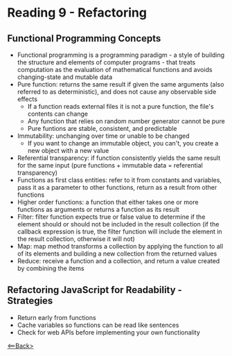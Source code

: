 # Reading 9 - Refactoring

## Functional Programming Concepts

- Functional programming is a programming paradigm - a style of building the structure and elements of computer programs - that treats computation as the evaluation of mathematical functions and avoids changing-state and mutable data
- Pure function: returns the same result if given the same arguments (also referred to as deterministic), and does not cause any observable side effects
  - If a function reads external files it is not a pure function, the file's contents can change
  - Any function that relies on random number generator cannot be pure
  - Pure funtions are stable, consistent, and predictable
- Immutability: unchanging over time or unable to be changed
  - If you want to change an immutable object, you can't, you create a new object with a new value
- Referential transparency: if function consistently yields the same result for the same input (pure functions + immutable data = referential transparency)
- Functions as first class entities: refer to it from constants and variables, pass it as a parameter to other functions, return as a result from other functions
- Higher order functions: a function that either takes one or more functions as arguments or returns a function as its result
- Filter: filter function expects true or false value to determine if the element should or should not be included in the result collection (if the callback expression is true, the filter function will include the element in the result collection, otherwise it will not)
- Map: map method transforms a collection by applying the function to all of its elements and building a new collection from the returned values
- Reduce: receive a function and a collection, and return a value created by combining the items

## Refactoring JavaScript for Readability - Strategies

- Return early from functions
- Cache variables so functions can be read like sentences
- Check for web APIs before implementing your own functionality

[<==Back>](README.md)